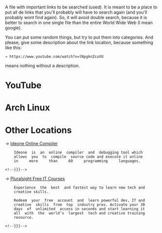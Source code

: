 
A file  with important links to be searched (used). It is meant to be a place to
put  all  de  links  that  you'll probably will have to search again (and you'll
probably wont find again). So, it will avoid double search, because it is better
to  search  in  one  single file than the entire World Wide Web (I mean google).

You can put some random things, but try to put them into categories. And please,
give  some  description  about  the  link location, because something like this:

    → https://www.youtube.com/watch?v=lNpgknZcuVU

means nothing without a description.


# YouTube
# Arch Linux
# Other Locations
         
→ [Ideone Online Compiler](http://ideone.com/) <!--{{{-->

        Ideone  is  an  online  compiler  and  debugging tool which
        allows  you  to  compile  source code and execute it online
        in     more     than     60     programming     languages. 

    <!--}}}-->
→ [Pluralsight Free IT Courses](https://offers.pluralsight.com/) <!--{{{-->

        Experience  the  best  and fastest way to learn new tech and
        creative skills.

        Redeem  your  free  account  and  learn powerful dev, IT and
        creative  skills  from  top  industry pros. Activate your 30
        days  of  unlimited  access in seconds and start learning it
        all  with  the  world’s  largest  tech and creative training
        resource.

    <!--}}}-->

